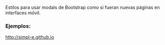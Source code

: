 
Estilos para usar modals de Bootstrap como si fueran nuevas páginas en interfaces móvil.

### Ejemplos:
http://simpl-e.github.io
